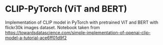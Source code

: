 # CLIP-PyTorch (ViT and BERT)

Implementation of CLIP model in PyTorch with pretrained ViT and BERT with flickr30k images dataset.
Notebook taken from https://towardsdatascience.com/simple-implementation-of-openai-clip-model-a-tutorial-ace6ff01d9f2
